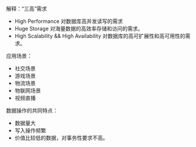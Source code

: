 
解释：“三高”需求
- High Performance  对数据库高并发读写的需求
- Huge Storage      对海量数据的高效率存储和访问的需求。
- High Scalability && High Availability 对数据库的高可扩展性和高可用性的需求。


应用场景：
- 社交场景
- 游戏场景
- 物流场景
- 物联网场景
- 视频直播

数据操作的共同特点：
- 数据量大
- 写入操作频繁
- 价值比较低的数据，对事务性要求不高。

